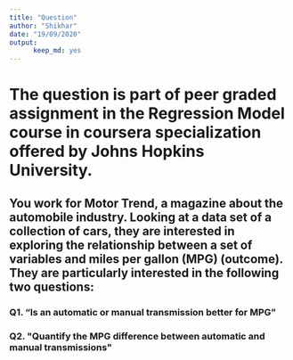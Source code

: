 ```yaml
---
title: "Question"
author: "Shikhar"
date: "19/09/2020"
output: 
      keep_md: yes
---
```

# The question is part of peer graded assignment in the Regression Model course in coursera specialization offered by Johns Hopkins University.
## You work for Motor Trend, a magazine about the automobile industry. Looking at a data set of a collection of cars, they are interested in exploring the relationship between a set of variables and miles per gallon (MPG) (outcome). They are particularly interested in the following two questions:

### Q1. “Is an automatic or manual transmission better for MPG”
### Q2. "Quantify the MPG difference between automatic and manual transmissions"
